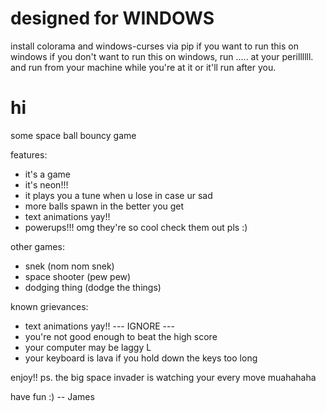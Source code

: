 # designed for WINDOWS

install colorama and windows-curses via pip if you want to run this on windows
if you don't want to run this on windows, run ..... at your perillllll.
and run from your machine while you're at it or it'll run after you.

# hi

some space ball bouncy game

features:
- it's a game
- it's neon!!!
- it plays you a tune when u lose in case ur sad
- more balls spawn in the better you get
- text animations yay!!
- powerups!!! omg they're so cool check them out pls :)

other games:
- snek (nom nom snek)
- space shooter (pew pew)
- dodging thing (dodge the things)

known grievances:
- text animations yay!! --- IGNORE ---
- you're not good enough to beat the high score
- your computer may be laggy L
- your keyboard is lava if you hold down the keys too long

enjoy!!
ps. the big space invader is watching your every move muahahaha

have fun :)
-- James